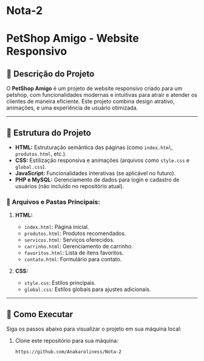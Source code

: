 # Nota-2
# PetShop Amigo - Website Responsivo

## 🐾 Descrição do Projeto
O **PetShop Amigo** é um projeto de website responsivo criado para um petshop, com funcionalidades modernas e intuitivas para atrair e atender os clientes de maneira eficiente. Este projeto combina design atrativo, animações, e uma experiência de usuário otimizada.

---

## 📂 Estrutura do Projeto
- **HTML:** Estruturação semântica das páginas (como `index.html`, `produtos.html`, etc.).
- **CSS:** Estilização responsiva e animações (arquivos como `style.css` e `global.css`).
- **JavaScript:** Funcionalidades interativas (se aplicável no futuro).
- **PHP e MySQL:** Gerenciamento de dados para login e cadastro de usuários (não incluído no repositório atual).
  
### 📁 Arquivos e Pastas Principais:
1. **HTML:**
   - `index.html`: Página inicial.
   - `produtos.html`: Produtos recomendados.
   - `servicos.html`: Serviços oferecidos.
   - `carrinho.html`: Gerenciamento de carrinho.
   - `favoritos.html`: Lista de itens favoritos.
   - `contato.html`: Formulário para contato.

2. **CSS:**
   - `style.css`: Estilos principais.
   - `global.css`: Estilos globais para ajustes adicionais.

---

## 🚀 Como Executar
Siga os passos abaixo para visualizar o projeto em sua máquina local:

1. Clone este repositório para sua máquina:
   ```bash
   https://github.com/Anakaroliness/Nota-2
